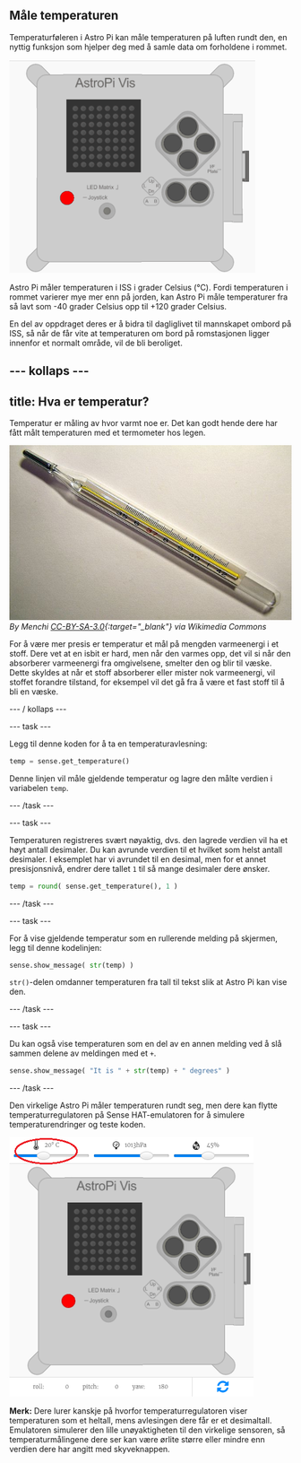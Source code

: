 ## Måle temperaturen

Temperaturføleren i Astro Pi kan måle temperaturen på luften rundt den, en nyttig funksjon som hjelper deg med å samle data om forholdene i rommet.

![Melding om temperaturen](images/degrees-message.gif)

Astro Pi måler temperaturen i ISS i grader Celsius (&deg;C). Fordi temperaturen i rommet varierer mye mer enn på jorden, kan Astro Pi måle temperaturer fra så lavt som -40 grader Celsius opp til +120 grader Celsius.

En del av oppdraget deres er å bidra til dagliglivet til mannskapet ombord på ISS, så når de får vite at temperaturen om bord på romstasjonen ligger innenfor et normalt område, vil de bli beroliget.

## \--- kollaps \---

## title: Hva er temperatur?

Temperatur er måling av hvor varmt noe er. Det kan godt hende dere har fått målt temperaturen med et termometer hos legen.

![Termometer](images/thermometer.JPG) *By Menchi [CC-BY-SA-3.0](http://creativecommons.org/licenses/by-sa/3.0/){:target="_blank"} via Wikimedia Commons*

For å være mer presis er temperatur et mål på mengden varmeenergi i et stoff. Dere vet at en isbit er hard, men når den varmes opp, det vil si når den absorberer varmeenergi fra omgivelsene, smelter den og blir til væske. Dette skyldes at når et stoff absorberer eller mister nok varmeenergi, vil stoffet forandre tilstand, for eksempel vil det gå fra å være et fast stoff til å bli en væske.

\--- / kollaps \---

\--- task \---

Legg til denne koden for å ta en temperaturavlesning:

```python
temp = sense.get_temperature()
```

Denne linjen vil måle gjeldende temperatur og lagre den målte verdien i variabelen `temp`.

\--- /task \---

\--- task \---

Temperaturen registreres svært nøyaktig, dvs. den lagrede verdien vil ha et høyt antall desimaler. Du kan avrunde verdien til et hvilket som helst antall desimaler. I eksemplet har vi avrundet til en desimal, men for et annet presisjonsnivå, endrer dere tallet `1` til så mange desimaler dere ønsker.

```python
temp = round( sense.get_temperature(), 1 )
```

\--- /task \---

\--- task \---

For å vise gjeldende temperatur som en rullerende melding på skjermen, legg til denne kodelinjen:

```python
sense.show_message( str(temp) )
```

`str()`-delen omdanner temperaturen fra tall til tekst slik at Astro Pi kan vise den.

\--- /task \---

\--- task \---

Du kan også vise temperaturen som en del av en annen melding ved å slå sammen delene av meldingen med et `+`.

```python
sense.show_message( "It is " + str(temp) + " degrees" )
```

\--- /task \---

Den virkelige Astro Pi måler temperaturen rundt seg, men dere kan flytte temperaturregulatoren på Sense HAT-emulatoren for å simulere temperaturendringer og teste koden.

![Temperaturregulator](images/temperature-slider.png)

**Merk:** Dere lurer kanskje på hvorfor temperaturregulatoren viser temperaturen som et heltall, mens avlesingen dere får er et desimaltall. Emulatoren simulerer den lille unøyaktigheten til den virkelige sensoren, så temperaturmålingene dere ser kan være ørlite større eller mindre enn verdien dere har angitt med skyveknappen.